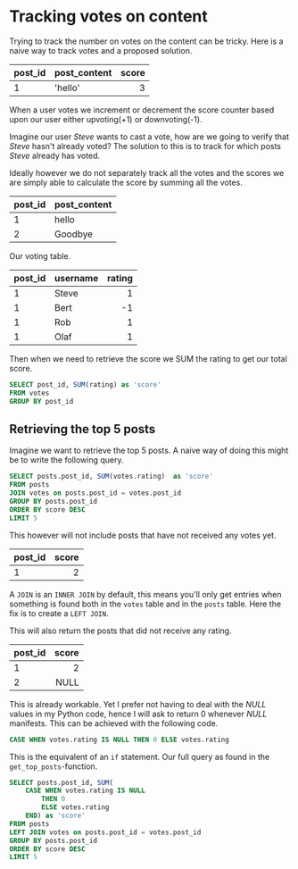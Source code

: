 
# Tracking votes on content

Trying to track the number on votes on the content can be tricky.
Here is a naive way to track votes and a proposed solution.

|post_id|post_content|score|
|:------|:-----------|----:|
|1      |'hello'     |3    |

When a user votes we increment or decrement the score counter based upon
our user either upvoting(+1) or downvoting(-1).

Imagine our user _Steve_ wants to cast a vote, how are we going to verify
that _Steve_ hasn't already voted? The solution to this is to track for
which posts _Steve_ already has voted.

Ideally however we do not separately track all the votes and the scores 
we are simply able to calculate the score by summing all the votes.

|post_id|post_content|
|:------|:-----------|
|1      |hello       |
|2      |Goodbye     |

Our voting table.

|post_id|username|rating|
|:------|:-------|-----:|
|1      |Steve   |     1|
|1      |Bert    |    -1|
|1      |Rob     |     1|
|1      |Olaf    |     1|

Then when we need to retrieve the score we SUM the rating to get our 
total score.

```sql
SELECT post_id, SUM(rating) as 'score'
FROM votes
GROUP BY post_id
```

## Retrieving the top 5 posts


Imagine we want to retrieve the top 5 posts. A naive way of doing this 
might be to write the following query.

```sql
SELECT posts.post_id, SUM(votes.rating)  as 'score'
FROM posts
JOIN votes on posts.post_id = votes.post_id
GROUP BY posts.post_id
ORDER BY score DESC
LIMIT 5
```

This however will not include posts that have not received any votes yet.

|post_id|score|
|:------|----:|
|1      |    2|

A `JOIN` is an `INNER JOIN` by default, this means you'll only get 
entries when something is found both in the `votes` table and in the 
`posts` table. Here the fix is to create a `LEFT JOIN`.

This will also return the posts that did not receive any rating.

|post_id|score|
|:------|----:|
|1      |    2|
|2      | NULL|

This is already workable. Yet I prefer not having to deal with the
_NULL_ values in my Python code, hence I will ask to return 0 whenever 
_NULL_ manifests. This can be achieved with the following code.

```sql
CASE WHEN votes.rating IS NULL THEN 0 ELSE votes.rating 
```

This is the equivalent of an `if` statement. 
Our full query as found in the `get_top_posts`-function.

```sql
SELECT posts.post_id, SUM(
	CASE WHEN votes.rating IS NULL 
		THEN 0 
		ELSE votes.rating 
	END) as 'score'
FROM posts
LEFT JOIN votes on posts.post_id = votes.post_id
GROUP BY posts.post_id
ORDER BY score DESC
LIMIT 5
```
